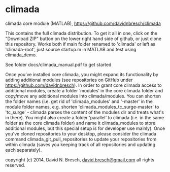 climada
=======

climada core module (MATLAB), https://github.com/davidnbresch/climada

This contains the full climada distribution. To get it all in one, click on the "Download ZIP" button on the lower right hand side of github, or just clone this repository. Works both if main folder renamed to 'climada' or left as 'climada-root', just source startup.m in MATLAB and test using climada_demo.

See folder docs/climada_manual.pdf to get started

Once you’ve installed core climada, you might expand its functionality by adding additional modules (see repositories on GitHub under https://github.com/davidnbresch). In order to grant core climada access to additional modules, create a folder ‘modules’ in the core climada folder and copy/move any additional modules into climada/modules. You can shorten the folder names (i.e. get rid of 'climada_modules' and '-master' in the module folder names, e.g. shorten 'climada_modules_tc_surge-master' to 'tc_surge' - climada parses the content of the modules dir and treats what's in there). You might also create a folder ‘parallel’ to climada (i.e. in the same folder as the core climada folder) and name it climada_modules to store additional modules, but this special setup is for developer use mainly). Once you've cloned repositories to your desktop, please consider the climada command climada_git_pull_repositories to update your repositories from within climada (saves you keeping track of all repositories and updating each separately).

copyright (c) 2014, David N. Bresch, david.bresch@gmail.com
all rights reserved.
